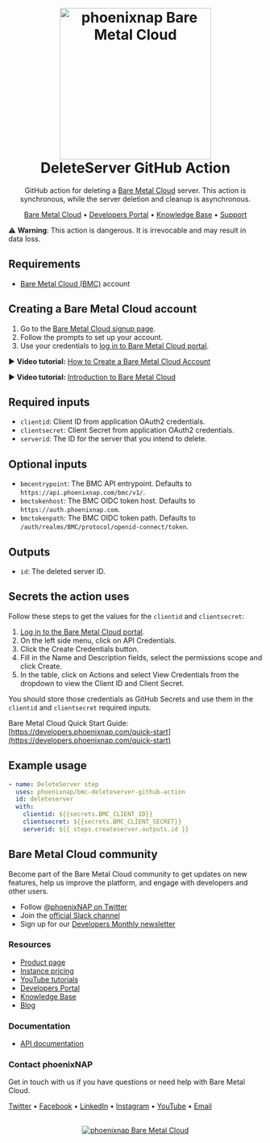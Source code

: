 <h1 align="center">
  <br>
  <a href="https://phoenixnap.com/bare-metal-cloud"><img src="https://user-images.githubusercontent.com/78744488/109779287-16da8600-7c06-11eb-81a1-97bf44983d33.png" alt="phoenixnap Bare Metal Cloud" width="300"></a>
  <br>
  DeleteServer GitHub Action
  <br>
</h1>

<p align="center">
GitHub action for deleting a <a href="https://phoenixnap.com/bare-metal-cloud">Bare Metal Cloud</a> server. This action is synchronous, while the server deletion and cleanup is asynchronous. 
</p>

<p align="center">
  <a href="https://phoenixnap.com/bare-metal-cloud">Bare Metal Cloud</a> •
  <a href="https://developers.phoenixnap.com/">Developers Portal</a> •
  <a href="http://phoenixnap.com/kb">Knowledge Base</a> •
  <a href="https://developers.phoenixnap.com/support">Support</a>
</p>


:warning: **Warning**: This action is dangerous. It is irrevocable and may result in data loss.

## Requirements

- [Bare Metal Cloud (BMC)](https://bmc.phoenixnap.com) account

## Creating a Bare Metal Cloud account

1. Go to the [Bare Metal Cloud signup page](https://support.phoenixnap.com/wap-jpost3/bmcSignup).
2. Follow the prompts to set up your account.
3. Use your credentials to [log in to Bare Metal Cloud portal](https://bmc.phoenixnap.com).

:arrow_forward: **Video tutorial:** [How to Create a Bare Metal Cloud Account](https://www.youtube.com/watch?v=RLRQOisEB-k)
<br>

:arrow_forward: **Video tutorial:** [Introduction to Bare Metal Cloud](https://www.youtube.com/watch?v=8TLsqgLDMN4)

## Required inputs

- `clientid`: Client ID from application OAuth2 credentials.
- `clientsecret`: Client Secret from application OAuth2 credentials.
- `serverid`: The ID for the server that you intend to delete.

## Optional inputs

- `bmcentrypoint`: The BMC API entrypoint. Defaults to `https://api.phoenixnap.com/bmc/v1/`.
- `bmctokenhost`: The BMC OIDC token host. Defaults to `https://auth.phoenixnap.com`.
- `bmctokenpath`: The BMC OIDC token path. Defaults to `/auth/realms/BMC/protocol/openid-connect/token`.

## Outputs

- `id`: The deleted server ID.

## Secrets the action uses

Follow these steps to get the values for the `clientid` and `clientsecret`:

1. [Log in to the Bare Metal Cloud portal](https://bmc.phoenixnap.com).
2. On the left side menu, click on API Credentials.
3. Click the Create Credentials button.
4. Fill in the Name and Description fields, select the permissions scope and click Create.
5. In the table, click on Actions and select View Credentials from the dropdown to view the Client ID and Client Secret.

You should store those credentials as GitHub Secrets and use them in the `clientid` and `clientsecret` required inputs.

Bare Metal Cloud Quick Start Guide: [https://developers.phoenixnap.com/quick-start](https://developers.phoenixnap.com/quick-start)

## Example usage

```yaml
- name: DeleteServer step
  uses: phoenixnap/bmc-deleteserver-github-action 
  id: deleteserver
  with:
    clientid: ${{secrets.BMC_CLIENT_ID}}
    clientsecret: ${{secrets.BMC_CLIENT_SECRET}}
    serverid: ${{ steps.createserver.outputs.id }}
```
## Bare Metal Cloud community

Become part of the Bare Metal Cloud community to get updates on new features, help us improve the platform, and engage with developers and other users.

- Follow [@phoenixNAP on Twitter](https://twitter.com/phoenixnap)
- Join the [official Slack channel](https://phoenixnap.slack.com)
- Sign up for our [Developers Monthly newsletter](https://phoenixnap.com/developers-monthly-newsletter)

### Resources

- [Product page](https://phoenixnap.com/bare-metal-cloud)
- [Instance pricing](https://phoenixnap.com/bare-metal-cloud/instances)
- [YouTube tutorials](https://www.youtube.com/watch?v=8TLsqgLDMN4&list=PLWcrQnFWd54WwkHM0oPpR1BrAhxlsy1Rc&ab_channel=PhoenixNAPGlobalITServices)
- [Developers Portal](https://developers.phoenixnap.com)
- [Knowledge Base](https://phoenixnap.com/kb)
- [Blog](https:/phoenixnap.com/blog)

### Documentation

- [API documentation](https://developers.phoenixnap.com/docs/bmc/1/overview)

### Contact phoenixNAP

Get in touch with us if you have questions or need help with Bare Metal Cloud.

<p align="left">
  <a href="https://twitter.com/phoenixNAP">Twitter</a> •
  <a href="https://www.facebook.com/phoenixnap">Facebook</a> •
  <a href="https://www.linkedin.com/company/phoenix-nap">LinkedIn</a> •
  <a href="https://www.instagram.com/phoenixnap">Instagram</a> •
  <a href="https://www.youtube.com/user/PhoenixNAPdatacenter">YouTube</a> •
  <a href="https://developers.phoenixnap.com/support">Email</a> 
</p>

<p align="center">
  <br>
  <a href="https://phoenixnap.com/bare-metal-cloud"><img src="https://user-images.githubusercontent.com/78744488/109779474-47222480-7c06-11eb-8ed6-91e28af3a79c.jpg" alt="phoenixnap Bare Metal Cloud"></a>
</p>
